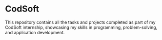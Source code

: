 # CodSoft
This repository contains all the tasks and projects completed as part of my CodSoft internship, showcasing my skills in programming, problem-solving, and application development.
